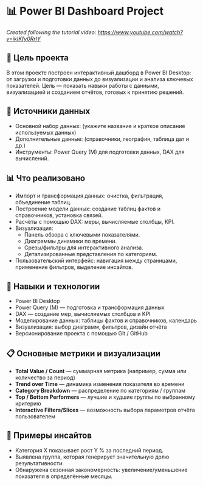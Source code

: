 # 📊 Power BI Dashboard Project  
_Created following the tutorial video: https://www.youtube.com/watch?v=ikIKfy0RrlY_

## 🎯 Цель проекта  
В этом проекте построен интерактивный дашборд в Power BI Desktop: от загрузки и подготовки данных до визуализации и анализа ключевых показателей. Цель — показать навыки работы с данными, визуализацией и созданием отчётов, готовых к принятию решений.

## 🧰 Источники данных  
- Основной набор данных: (укажите название и краткое описание используемых данных)  
- Дополнительные данные: (справочники, география, таблица дат и др.)  
- Инструменты: Power Query (M) для подготовки данных, DAX для вычислений.

## 📊 Что реализовано  
- Импорт и трансформация данных: очистка, фильтрация, объединение таблиц.  
- Построение модели данных: создание таблиц фактов и справочников, установка связей.  
- Расчёты с помощью DAX: меры, вычисляемые столбцы, KPI.  
- Визуализация:  
  - Панель обзора с ключевыми показателями.  
  - Диаграммы динамики по времени.  
  - Срезы/фильтры для интерактивного анализа.  
  - Детализированные представления по категориям.  
- Пользовательский интерфейс: навигация между страницами, применение фильтров, выделение инсайтов.

## 🎯 Навыки и технологии  
- Power BI Desktop  
- Power Query (M) — подготовка и трансформация данных  
- DAX — создание мер, вычисляемых столбцов и KPI  
- Моделирование данных: таблицы фактов и справочников, календарь  
- Визуализация: выбор диаграмм, фильтров, дизайн отчёта  
- Версионирование проекта с помощью Git / GitHub

## 📋 Основные метрики и визуализации  
- **Total Value / Count** — суммарная метрика (например, сумма или количество за период)  
- **Trend over Time** — динамика изменения показателя во времени  
- **Category Breakdown** — распределение по категориям / группам  
- **Top / Bottom Performers** — лучшие и худшие группы по выбранному критерию  
- **Interactive Filters/Slices** — возможность выбора параметров отчёта пользователем

## 📝 Примеры инсайтов  
- Категория X показывает рост Y % за последний период.  
- Выявлена группа, которая генерирует значительную долю результативности.  
- Обнаружена сезонная закономерность: увеличение/уменьшение показателя в определённые месяцы.
